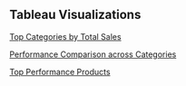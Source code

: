 ## Tableau Visualizations
[Top Categories by Total Sales](https://github.com/tosin-e/tosin-e/blob/main/Top%20Categories%20of%20the%20most%20Total%20Sales.png)

[Performance Comparison across Categories](https://github.com/tosin-e/tosin-e/blob/main/Peformance%20Comparison%20Across%20Total%20Sales.png)

[Top Performance Products]([images/top_performing_products.png](https://github.com/tosin-e/tosin-e/blob/main/Top%20Categories%20of%20the%20most%20Total%20Sales.png))
